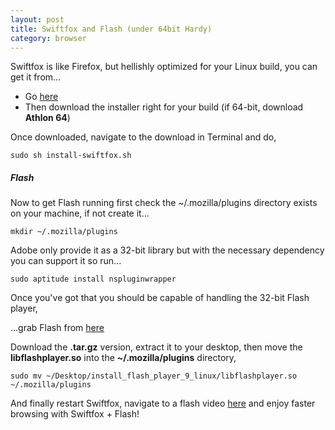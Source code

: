 ```yaml
---
layout: post
title: Swiftfox and Flash (under 64bit Hardy)
category: browser
---
```


Swiftfox is like Firefox, but hellishly optimized for your Linux build, you can get it from...

* Go [here](http://getswiftfox.com/installer.htm)
* Then download the installer right for your build (if 64-bit, download **Athlon 64**)

Once downloaded, navigate to the download in Terminal and do,

    sudo sh install-swiftfox.sh

##### Flash

Now to get Flash running first check the ~/.mozilla/plugins directory exists on your machine, if not create it...

    mkdir ~/.mozilla/plugins

Adobe only provide it as a 32-bit library but with the necessary dependency you can support it so run...

    sudo aptitude install nspluginwrapper

Once you've got that you should be capable of handling the 32-bit Flash player,

...grab Flash from [here](http://www.adobe.com/shockwave/download/download.cgi?P1_Prod_Version=ShockwaveFlash)

Download the **.tar.gz** version, extract it to your desktop, then move the **libflashplayer.so** into the **~/.mozilla/plugins** directory,

    sudo mv ~/Desktop/install_flash_player_9_linux/libflashplayer.so  ~/.mozilla/plugins

And finally restart Swiftfox, navigate to a flash video [here](http://www.red91.com/2008/10/02/i-know-who-id-vote-for-) and enjoy faster browsing with Swiftfox + Flash!
